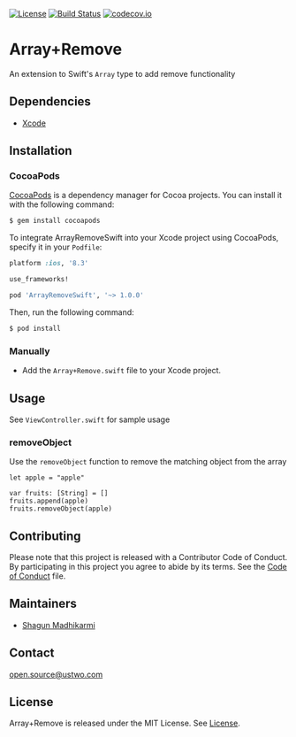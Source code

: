 [![License](https://img.shields.io/badge/license-MIT-green.svg?style=flat)](https://github.com/ustwo/array-remote-swift/blob/master/LICENSE)
[![Build Status](https://travis-ci.org/ustwo/array-remove-swift.svg?branch=master)](https://travis-ci.org/ustwo/array-remove-swift)
[![codecov.io](https://codecov.io/github/ustwo/array-remove-swift/coverage.svg?branch=master)](https://codecov.io/github/ustwo/array-remove-swift?branch=master)

# Array+Remove

An extension to Swift's `Array` type to add remove functionality

## Dependencies

* [Xcode](https://itunes.apple.com/gb/app/xcode/id497799835?mt=12#)

## Installation

### CocoaPods

[CocoaPods](http://cocoapods.org) is a dependency manager for Cocoa projects. You can install it with the following command:

```bash
$ gem install cocoapods
```

To integrate ArrayRemoveSwift into your Xcode project using CocoaPods, specify it in your `Podfile`:

```ruby
platform :ios, '8.3'

use_frameworks!

pod 'ArrayRemoveSwift', '~> 1.0.0'
```

Then, run the following command:

```bash
$ pod install
```

### Manually

- Add the `Array+Remove.swift` file to your Xcode project.

## Usage

See `ViewController.swift` for sample usage

### removeObject

Use the `removeObject` function to remove the matching object from the array

```
let apple = "apple"

var fruits: [String] = []
fruits.append(apple)
fruits.removeObject(apple)
```

## Contributing

Please note that this project is released with a Contributor Code of Conduct. By participating in this project you agree to abide by its terms. See the [Code of Conduct](CODE_OF_CONDUCT.md) file.


## Maintainers

* [Shagun Madhikarmi](mailto:shagun@ustwo.com)

## Contact

[open.source@ustwo.com](mailto:open.source@ustwo.com)

## License

Array+Remove is released under the MIT License. See [License](LICENSE).
